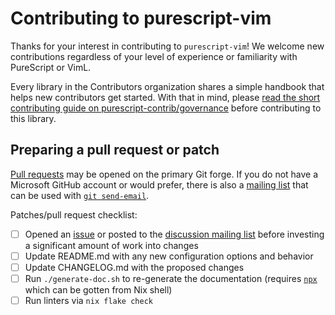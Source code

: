 # Contributing to purescript-vim

Thanks for your interest in contributing to `purescript-vim`! We welcome new contributions regardless of your level of experience or familiarity with PureScript or VimL.

Every library in the Contributors organization shares a simple handbook that helps new contributors get started. With that in mind, please [read the short contributing guide on purescript-contrib/governance](https://github.com/purescript-contrib/governance/blob/main/contributing.md) before contributing to this library.

## Preparing a pull request or patch

[Pull requests](https://github.com/purescript-contrib/purescript-vim/pulls) may be opened on the primary Git forge. If you do not have a Microsoft GitHub account or would prefer, there is also a [mailing list](https://lists.sr.ht/~toastal/purescript-vim-devel) that can be used with [`git send-email`](https://git-send-email.io).

Patches/pull request checklist:

- [ ] Opened an [issue](https://github.com/purescript-contrib/purescript-aff/issues) or posted to the [discussion mailing list](https://lists.sr.ht/~toastal/purescript-vim-discuss) before investing a significant amount of work into changes
- [ ] Update README.md with any new configuration options and behavior
- [ ] Update CHANGELOG.md with the proposed changes
- [ ] Run `./generate-doc.sh` to re-generate the documentation (requires [`npx`](https://www.npmjs.com/package/npx) which can be gotten from Nix shell)
- [ ] Run linters via `nix flake check`
